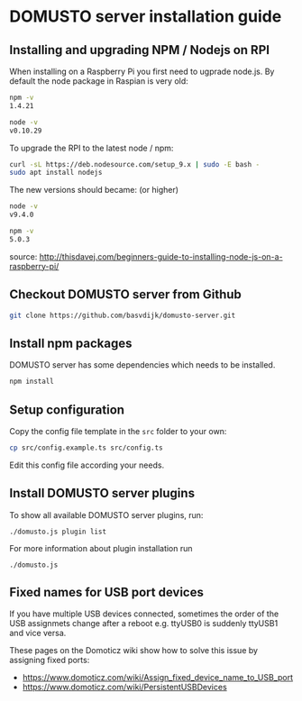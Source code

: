 # DOMUSTO server installation guide

## Installing and upgrading NPM / Nodejs on RPI

When installing on a Raspberry Pi you first need to ugprade node.js. By default the node package in Raspian is very old:

```bash
npm -v
1.4.21
```

```bash
node -v
v0.10.29
```

To upgrade the RPI to the latest node / npm:

```bash
curl -sL https://deb.nodesource.com/setup_9.x | sudo -E bash -
sudo apt install nodejs
```

The new versions should became: (or higher)
```bash
node -v
v9.4.0
```

```bash
npm -v
5.0.3
```

source: http://thisdavej.com/beginners-guide-to-installing-node-js-on-a-raspberry-pi/

## Checkout DOMUSTO server from Github
```bash
git clone https://github.com/basvdijk/domusto-server.git
```

## Install npm packages
DOMUSTO server has some dependencies which needs to be installed.

```bash
npm install
```

## Setup configuration

Copy the config file template in the `src` folder to your own:

``` bash
cp src/config.example.ts src/config.ts
```

Edit this config file according your needs.

## Install DOMUSTO server plugins

To show all available DOMUSTO server plugins, run:
```
./domusto.js plugin list
```

For more information about plugin installation run
```
./domusto.js
```

## Fixed names for USB port devices

If you have multiple USB devices connected, sometimes the order of the USB assignmets change after a reboot e.g. ttyUSB0 is suddenly ttyUSB1 and vice versa.

These pages on the Domoticz wiki show how to solve this issue by assigning fixed ports:

- https://www.domoticz.com/wiki/Assign_fixed_device_name_to_USB_port
- https://www.domoticz.com/wiki/PersistentUSBDevices
